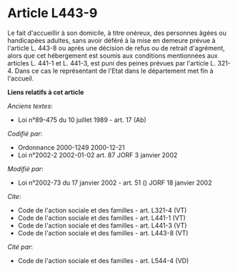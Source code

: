 # Article L443-9

Le fait d'accueillir à son domicile, à titre onéreux, des personnes âgées ou handicapées adultes, sans avoir déféré à la mise
en demeure prévue à l'article L. 443-8 ou après une décision de refus ou de retrait d'agrément, alors que cet hébergement est
soumis aux conditions mentionnées aux articles L. 441-1 et L. 441-3, est puni des peines prévues par l'article L. 321-4. Dans
ce cas le représentant de l'Etat dans le département met fin à l'accueil.

**Liens relatifs à cet article**

_Anciens textes_:

  - Loi n°89-475 du 10 juillet 1989 - art. 17 (Ab)

_Codifié par_:

  - Ordonnance 2000-1249 2000-12-21
  - Loi n°2002-2 2002-01-02 art. 87 JORF 3 janvier 2002

_Modifié par_:

  - Loi n°2002-73 du 17 janvier 2002 - art. 51 () JORF 18 janvier 2002

_Cite_:

  - Code de l'action sociale et des familles - art. L321-4 (VT)
  - Code de l'action sociale et des familles - art. L441-1 (VT)
  - Code de l'action sociale et des familles - art. L441-3 (VT)
  - Code de l'action sociale et des familles - art. L443-8 (VT)

_Cité par_:

  - Code de l'action sociale et des familles - art. L544-4 (VD)
